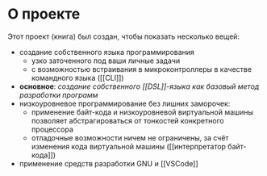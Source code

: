 # О проекте

Этот проект (книга) был создан, чтобы показать несколько вещей:
- создание собственного языка программирования
	- узко заточенного под ваши личные задачи
	- с возможностью встраивания в микроконтроллеры в качестве командного языка ([[CLI]])
- **основное**: *создание собственного [[DSL]]-языка как базовый метод разработки программ*
- низкоуровневое программирование без лишних заморочек:
	- применение байт-кода и низкоуровневой виртуальной машины позволяет абстрагироваться от тонкостей конкретного процессора
	- отладочные возможности ничем не ограничены, за счёт изменения кода виртуальной машины ([[интерпретатор байт-кода]])
- применение средств разработки GNU и [[VSCode]]


